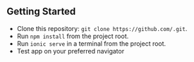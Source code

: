 ## Getting Started


* Clone this repository: `git clone https://github.com/.git`.
* Run `npm install` from the project root.
* Run `ionic serve` in a terminal from the project root.
* Test app on your preferred navigator
